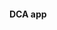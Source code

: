 #### DCA app

```[![Streamlit App](https://static.streamlit.io/badges/streamlit_badge_black_white.svg)](https://dobeok-crypto-dca-app-app-4uppgz.streamlitapp.com/)
```